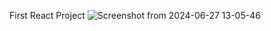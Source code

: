 First React Project
![Screenshot from 2024-06-27 13-05-46](https://github.com/Sanisha15/Brand-webpage/assets/90545685/ac267782-2265-45e3-b1fa-589aa09bf7d9)
